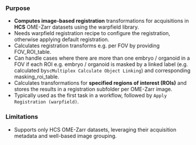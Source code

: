 ### Purpose
- **Computes image-based registration** transformations for acquisitions in **HCS** OME-Zarr datasets using the warpfield library.
- Needs warpfield registration recipe to configure the registration, otherwise applying default registration.
- Calculates registration transforms e.g. per FOV by providing FOV_ROI_table.
- Can handle cases where there are more than one embryo / organoid in a FOV if each ROI e.g. embryo / organoid is masked by a linked label (e.g. calculated by`scMultiplex Calculate Object Linking`) and corresponding masking_roi_table.
- Calculates transformations for **specified regions of interest (ROIs)** and stores the results in a registration subfolder per OME-Zarr image.
- Typically used as the first task in a workflow, followed by `Apply Registration (warpfield)`.

### Limitations
- Supports only HCS OME-Zarr datasets, leveraging their acquisition metadata and well-based image grouping.
